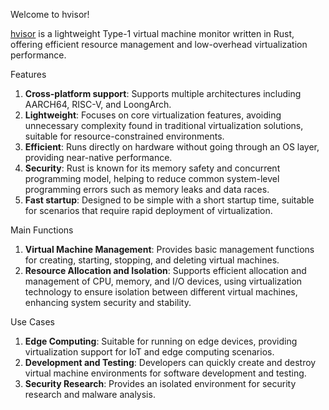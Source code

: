 Welcome to hvisor!

[hvisor](https://github.com/syswonder/hvisor) is a lightweight Type-1 virtual machine monitor written in Rust, offering efficient resource management and low-overhead virtualization performance.

Features
1. **Cross-platform support**: Supports multiple architectures including AARCH64, RISC-V, and LoongArch.
2. **Lightweight**: Focuses on core virtualization features, avoiding unnecessary complexity found in traditional virtualization solutions, suitable for resource-constrained environments.
3. **Efficient**: Runs directly on hardware without going through an OS layer, providing near-native performance.
4. **Security**: Rust is known for its memory safety and concurrent programming model, helping to reduce common system-level programming errors such as memory leaks and data races.
5. **Fast startup**: Designed to be simple with a short startup time, suitable for scenarios that require rapid deployment of virtualization.

Main Functions

1. **Virtual Machine Management**: Provides basic management functions for creating, starting, stopping, and deleting virtual machines.
2. **Resource Allocation and Isolation**: Supports efficient allocation and management of CPU, memory, and I/O devices, using virtualization technology to ensure isolation between different virtual machines, enhancing system security and stability.

Use Cases

1. **Edge Computing**: Suitable for running on edge devices, providing virtualization support for IoT and edge computing scenarios.
2. **Development and Testing**: Developers can quickly create and destroy virtual machine environments for software development and testing.
3. **Security Research**: Provides an isolated environment for security research and malware analysis.